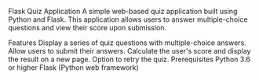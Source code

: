 Flask Quiz Application
A simple web-based quiz application built using Python and Flask. This application allows users to answer multiple-choice questions and view their score upon submission.

Features
Display a series of quiz questions with multiple-choice answers.
Allow users to submit their answers.
Calculate the user's score and display the result on a new page.
Option to retry the quiz.
Prerequisites
Python 3.6 or higher
Flask (Python web framework)
